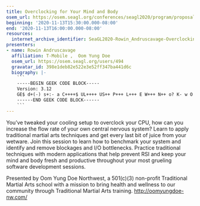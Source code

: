```yaml
---
title: Overclocking for Your Mind and Body
osem_url: https://osem.seagl.org/conferences/seagl2020/program/proposals/730
beginning: '2020-11-13T15:30:00.000-08:00'
end: '2020-11-13T16:00:00.000-08:00'
resources:
  internet_archive_identifier: SeaGL2020-Rowin_Andruscavage-Overclocking_for_Your_Mind_and_Body
presenters:
- name: Rowin Andruscavage
  affiliation: T-Mobile ,  Oom Yung Doe
  osem_url: https://osem.seagl.org/users/494
  gravatar_id: 398e1deb82e522e3e52ff347ba441d6c
  biography: |-
    ```
    -----BEGIN GEEK CODE BLOCK-----
    Version: 3.12
    GE$ d+(-) s+:- a C++++$ UL++++ US++ P+++ L+++ E W+++ N++ o? K- w O M PS+ PE Y PGP++ t+ 5 X- R !tv b+ DI++ D++ G e+++ h----<++ r+++ y++++(*)
    ------END GEEK CODE BLOCK------
    ```
---
```


You’ve tweaked your cooling setup to overclock your CPU, how can you increase the flow rate of your own central nervous system?  Learn to apply traditional martial arts techniques and get every last bit of juice from your wetware.  Join this session to learn how to benchmark your system and identify and remove blockages and I/O bottlenecks.  Practice traditional techniques with modern applications that help prevent RSI and keep your mind and body fresh and productive throughout your most grueling software development sessions.

Presented by Oom Yung Doe Northwest, a 501(c)(3) non-profit Traditional Martial Arts school with a mission to bring health and wellness to our community through Traditional Martial Arts training.  <http://oomyungdoe-nw.com/>
